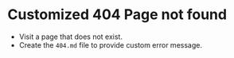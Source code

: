 # Customized 404 Page not found

* Visit a page that does not exist.
* Create the `404.md` file to provide custom error message.



